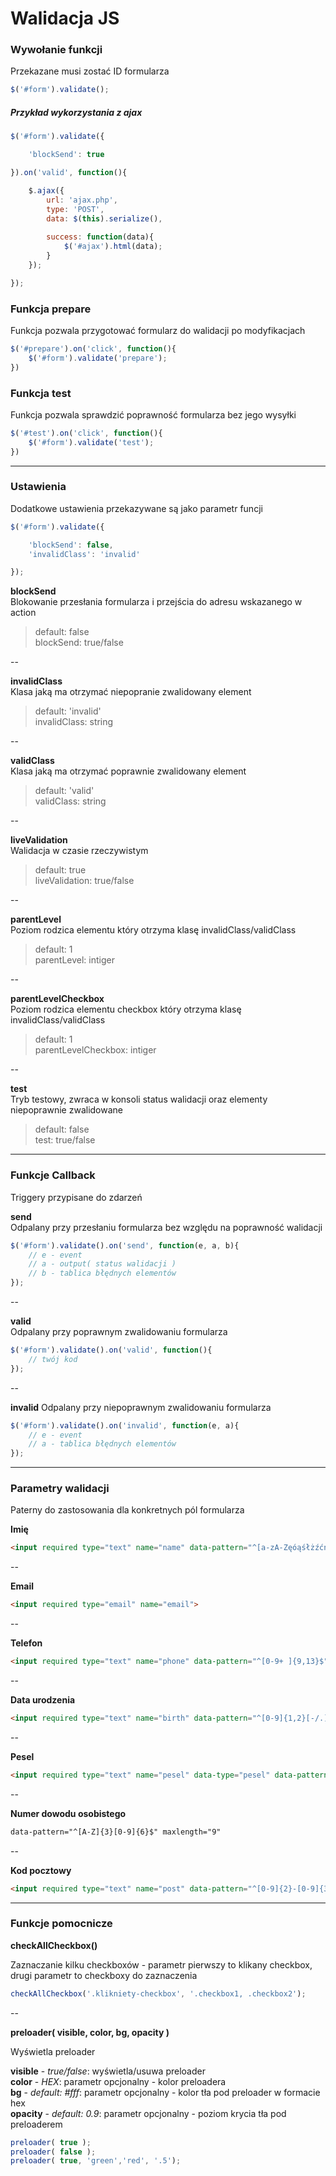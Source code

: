 # Walidacja JS


### Wywołanie funkcji

Przekazane musi zostać ID formularza

```javascript
$('#form').validate();
```


##### Przykład wykorzystania z ajax

```javascript
$('#form').validate({

	'blockSend': true

}).on('valid', function(){

	$.ajax({
		url: 'ajax.php',
		type: 'POST',
		data: $(this).serialize(),
		
		success: function(data){
			$('#ajax').html(data);
		}
	});

});
```

### Funkcja prepare

Funkcja pozwala przygotować formularz do walidacji po modyfikacjach  

```javascript
$('#prepare').on('click', function(){
	$('#form').validate('prepare');
})
```

### Funkcja test

Funkcja pozwala sprawdzić poprawność formularza bez jego wysyłki  

```javascript
$('#test').on('click', function(){
	$('#form').validate('test');
})
```


---

### Ustawienia

Dodatkowe ustawienia przekazywane są jako parametr funcji

```javascript
$('#form').validate({

	'blockSend': false,
	'invalidClass': 'invalid'

});
```

**blockSend**    
Blokowanie przesłania formularza i przejścia do adresu wskazanego w action

>default: false  
blockSend: true/false

--

**invalidClass**  
Klasa jaką ma otrzymać niepopranie zwalidowany element

>default: 'invalid'  
invalidClass: string

--

**validClass**  
Klasa jaką ma otrzymać poprawnie zwalidowany element

>default: 'valid'  
validClass: string

--

**liveValidation**  
Walidacja w czasie rzeczywistym

>default: true  
liveValidation: true/false

--

**parentLevel**  
Poziom rodzica elementu który otrzyma klasę invalidClass/validClass

>default: 1  
parentLevel: intiger

--

**parentLevelCheckbox**  
Poziom rodzica elementu checkbox który otrzyma klasę invalidClass/validClass

>default: 1  
parentLevelCheckbox: intiger

--

**test**  
Tryb testowy, zwraca w konsoli status walidacji oraz elementy niepoprawnie zwalidowane

>default: false  
test: true/false

---

### Funkcje Callback

Triggery przypisane do zdarzeń

**send**  
Odpalany przy przesłaniu formularza bez względu na poprawność walidacji

```javascript
$('#form').validate().on('send', function(e, a, b){
	// e - event
	// a - output( status walidacji )
	// b - tablica błędnych elementów
});
```

--

**valid**  
Odpalany przy poprawnym zwalidowaniu formularza

```javascript
$('#form').validate().on('valid', function(){
	// twój kod
});
```

--

**invalid**
Odpalany przy niepoprawnym zwalidowaniu formularza

```javascript
$('#form').validate().on('invalid', function(e, a){
	// e - event
	// a - tablica błędnych elementów
});
```

---

### Parametry walidacji

Paterny do zastosowania dla konkretnych pól formularza  


**Imię**  

```html
<input required type="text" name="name" data-pattern="^[a-zA-ZęóąśłżźćńĘÓĄŚŁŻŹĆŃ -]{3,}$">
```

--

**Email**  

```html
<input required type="email" name="email">
```

--

**Telefon**  

```html
<input required type="text" name="phone" data-pattern="^[0-9+ ]{9,13}$" maxlength="13">
```

--

**Data urodzenia**  

```html
<input required type="text" name="birth" data-pattern="^[0-9]{1,2}[-/.][0-9]{1,2}[-/.][0-9]{4}$">
```

--

**Pesel**  

```html
<input required type="text" name="pesel" data-type="pesel" data-pattern="^[0-9]{11}$" maxlength="11">
```

--

**Numer dowodu osobistego**

```html
data-pattern="^[A-Z]{3}[0-9]{6}$" maxlength="9"
```

--

**Kod pocztowy**  

```html
<input required type="text" name="post" data-pattern="^[0-9]{2}-[0-9]{3}$">
```

---

### Funkcje pomocnicze

**checkAllCheckbox()**  

Zaznaczanie kilku checkboxów - parametr pierwszy to klikany checkbox, drugi parametr to checkboxy do zaznaczenia

```javascript
checkAllCheckbox('.klikniety-checkbox', '.checkbox1, .checkbox2');
```

--

**preloader( visible, color, bg, opacity )**  

Wyświetla preloader

**visible** - *true/false*: wyświetla/usuwa preloader  
**color** - *HEX*: parametr opcjonalny - kolor preloadera  
**bg** - *default: #fff*: parametr opcjonalny - kolor tła pod preloader w formacie hex  
**opacity** - *default: 0.9*: parametr opcjonalny - poziom krycia tła pod preloaderem  

```javascript
preloader( true );
preloader( false );
preloader( true, 'green','red', '.5');
```